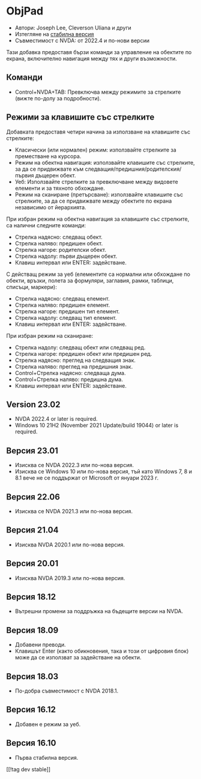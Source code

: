# ObjPad #

* Автори: Joseph Lee, Cleverson Uliana и други
* Изтегляне на [стабилна версия][1]
* Съвместимост с NVDA: от 2022.4 и по-нови версии

Тази добавка предоставя бързи команди за управление на обектите по екрана,
включително навигация между тях и други възможности.

## Команди

* Control+NVDA+TAB: Превключва между режимите за стрелките (вижте по-долу за
  подробности).

## Режими за клавишите със стрелките

Добавката предоставя четири начина за използване на клавишите със стрелките:

* Класически (или нормален) режим: използвайте стрелките за преместване на
  курсора.
* Режим на обектна навигация: използвайте клавишите със стрелките, за да се
  придвижвате към следващия/предишния/родителския/първия дъщерен обект.
* Уеб: Използвайте стрелките за превключване между видовете елементи и за
  тяхното обхождане.
* Режим на сканиране (претърсване): използвайте клавишите със стрелките, за
  да се придвижвате между обектите по екрана независимо от йерархията.

При избран режим на обектна навигация за клавишите със стрелките, са налични
следните команди:

* Стрелка надясно: следващ обект.
* Стрелка наляво: предишен обект.
* Стрелка нагоре: родителски обект.
* Стрелка надолу: първи дъщерен обект.
* Клавиш интервал или ENTER: задействане.

С действащ режим за уеб (елементите са нормални или обхождане по обекти,
връзки, полета за формуляри, заглавия, рамки, таблици, списъци, маркери):

* Стрелка надясно: следващ елемент.
* Стрелка наляво: предишен елемент.
* Стрелка нагоре: предишен тип елемент.
* Стрелка надолу: следващ тип елемент.
* Клавиш интервал или ENTER: задействане.

При избран режим на сканиране:

* Стрелка надолу: следващ обект или следващ ред.
* Стрелка нагоре: предишен обект или предишен ред.
* Стрелка надясно: преглед на следващия знак.
* Стрелка наляво: преглед на предишния знак.
* Control+Стрелка надясно: следваща дума.
* Control+Стрелка наляво: предишна дума.
* Клавиш интервал или ENTER: задействане.

## Version 23.02

* NVDA 2022.4 or later is required.
* Windows 10 21H2 (November 2021 Update/build 19044) or later is required.

## Версия 23.01

* Изисква се NVDA 2022.3 или по-нова версия.
* Изисква се Windows 10 или по-нова версия, тъй като Windows 7, 8 и 8.1 вече
  не се поддържат от Microsoft от януари 2023 г.

## Версия 22.06

* Изисква се NVDA 2021.3 или по-нова версия.

## Версия 21.04

* Изисква NVDA 2020.1 или по-нова версия.

## Версия 20.01

* Изисква NVDA 2019.3 или по-нова версия.

## Версия 18.12

* Вътрешни промени за поддръжка на бъдещите версии на NVDA.

## Версия 18.09

* Добавени преводи.
* Клавишът Enter (както обикновения, така и този от цифровия блок) може да
  се използват за задействане на обекти.

## Версия 18.03

* По-добра съвместимост с NVDA 2018.1.

## Версия 16.12

* Добавен е режим за уеб.

## Версия 16.10

* Първа стабилна версия.

[[!tag dev stable]]

[1]: https://addons.nvda-project.org/files/get.php?file=objPad
